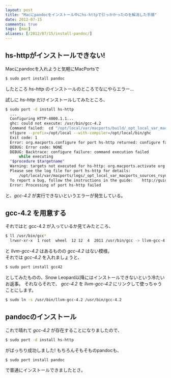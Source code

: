 ```yaml
---
layout: post
title: "Macにpandocをインストール中にhs-httpで引っかかったのを解消した手順"
date: 2012-07-15
comments: true
tags: [mac]
aliases: [/2012/07/15/install-pandoc/]
---
```


## hs-httpがインストールできない!

Macにpandocを入れようと気軽にMacPortsで

``` sh
$ sudo port install pandoc
```

したところ *hs-http* のインストールのところでなにやらエラー...

試しに *hs-http* だけインストールしてみたところ、

<!-- more -->

``` sh
$ sudo port -d install hs-http
  ...
  Configuring HTTP-4000.1.1...
  ghc: could not execute: /usr/bin/gcc-4.2
  Command failed:  cd "/opt/local/var/macports/build/_opt_local_var_macports_sources_rsync.macports.org_release_ports_devel_hs-HTTP/hs-http/work/HTTP-4000.1.1" && runhaskell Setup co
  nfigure --prefix=/opt/local --with-compiler=/opt/local/bin/ghc 
  Exit code: 1
  Error: org.macports.configure for port hs-http returned: configure failure: command execution failed
  DEBUG: Error code: NONE
  DEBUG: Backtrace: configure failure: command execution failed
      while executing
  "$procedure $targetname"
  Warning: targets not executed for hs-http: org.macports.activate org.macports.configure org.macports.build org.macports.destroot org.macports.install
  Please see the log file for port hs-http for details:
      /opt/local/var/macports/logs/_opt_local_var_macports_sources_rsync.macports.org_release_ports_devel_hs-HTTP/hs-http/main.log
  To report a bug, follow the instructions in the guide:    http://guide.macports.org/#project.tickets
  Error: Processing of port hs-http failed
```

と、*gcc-4.2* が実行できないというエラーが発生している。  

## gcc-4.2 を用意する

それではと gcc-4.2 が入っているか見てみたところ、

``` sh
$ ll /usr/bin/gcc*
  lrwxr-xr-x  1 root  wheel  12 12  4  2011 /usr/bin/gcc -> llvm-gcc-4.2
```

と *llvm-gcc-4.2* はあるものの *gcc-4.2* はない模様。  
それでは *gcc-4.2* を入れましょうと、

``` sh
$ sudo port install gcc42
```

としてみたものの、Snow Leopard以降にはインストールできないという冷たいお返事。
それならそれで、 *gcc-4.2* を *llvm-gcc-4.2* にリンクして使っちゃうことにします。

``` sh
$ sudo ln -s /usr/bin/llvm-gcc-4.2 /usr/bin/gcc-4.2
```

## pandocのインストール

これで晴れて *gcc-4.2* が存在することになりましたので、

``` sh
$ sudo port -d install hs-http
```

がばっちり成功しました!
もちろんそもそものpandocも、

``` sh
$ sudo port install pandoc
```

で普通にインストールできましたとさ。
